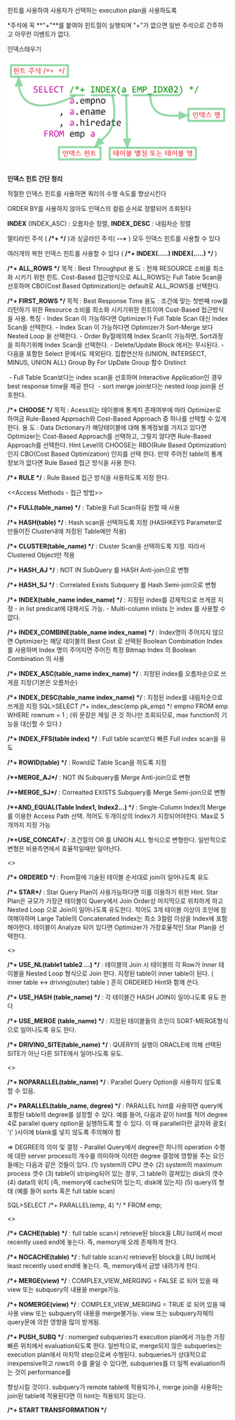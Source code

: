 

힌트를 사용하여 사용자가 선택하는 execution plan을 사용하도록 

*주석에 꼭 **"+"**를 붙여야 힌트절이 실행되며 "+"가 없으면 일반 주석으로 간주하고 아무런 이벤트가 없다.



인덱스태우기

![img](images/img.png)

**인덱스 힌트 간단 정리**

 

적절한 인덱스 힌트를 사용하면 쿼리의 수행 속도를 향상시킨다

ORDER BY를 사용하지 않아도 인덱스의 컬럼 순서로 정렬되어 조회된다

**INDEX** (INDEX_ASC) : 오름차순 정렬, **INDEX_DESC** : 내림차순 정렬

멀티라인 주석 ( **/\*+ \*/** )과 싱글라인 주석( **--+** ) 모두 인덱스 힌트를 사용할 수 있다

여러개의 복한 인덱스 힌트를 사용할 수 있다 ( **/\*+ INDEX(.....) INDEX(.....) \*/** )



**/\*+ ALL_ROWS \*/**
목적 : Best Throughput
용 도 : 전체 RESOURCE 소비를 최소화 시키기 위한 힌트. Cost-Based 접근방식으로 ALL_ROWS는 Full Table Scan을 선호하며 CBO(Cost Based Optimization)는 default로 ALL_ROWS를 선택한다.

 

**/\*+ FIRST_ROWS \*/**
목적 : Best Response Time
용도 : 조건에 맞는 첫번째 row를 리턴하기 위한 Resource 소비를 최소화 시키기위한 힌트이며 Cost-Based 접근방식을 사용.
특징 - Index Scan 이 가능하다면 Optimizer가 Full Table Scan 대신 Index Scan을 선택한다.
    \- Index Scan 이 가능하다면 Optimizer가 Sort-Merge 보다 Nested Loop 을 선택한다.
    \- Order By절에의해 Index Scan이 가능하면, Sort과정을 피하기위해 Index Scan을 선택한다.
    \- Delete/Update Block 에서는 무시된다.
    \- 다음을 포함한 Select 문에서도 제외된다.
      집합연산자 (UNION, INTERSECT, MINUS, UNION ALL)
      Group By
      For UpDate
      Group 함수
      Distinct

​    \- Full Table Scan보다는 index scan을 선호하며 Interactive Application인 경우 best response time을 제공 한다
​    \- sort merge join보다는 nested loop join을 선호한다.

 

**/\*+ CHOOSE \*/**
목적 : Acess되는 테이블에 통계치 존재여부에 따라 Optimizer로 하여금 Rule-Based Approach와 Cost-Based Approach 중 하나를 선택할 수 있게 한다.
용 도 : Data Dictionary가 해당테이블에 대해 통계정보를 가지고 있다면 Optimizer는 Cost-Based Approach를 선택하고, 그렇지 않다면 Rule-Based Approach를 선택한다. Hint Level의 CHOOSE는 RBO(Rule Based Optimization)인지 CBO(Cost Based Optimization) 인지를 선택 한다. 만약 주어진 table의 통계 정보가 없다면 Rule Based 접근 방식을 사용 한다.

 

**/\*+ RULE \*/**
: Rule Based 접근 방식을 사용하도록 지정 한다.

 


<<Access Methods - 접근 방법>>

 

**/\*+ FULL(table_name) \*/**
: Table을 Full Scan하길 원할 때 사용

 

**/\*+ HASH(table) \*/**
: Hash scan을 선택하도록 지정 (HASHKEYS Parameter로 만들어진 Cluster내에 저장된 Table에만 적용)


**/\*+ CLUSTER(table_name) \*/**
: Cluster Scan을 선택하도록 지정. 따라서 Clustered Object만 적용
 

**/\*+ HASH_AJ \*/**
: NOT IN SubQuery 를 HASH Anti-join으로 변형

 

**/\*+ HASH_SJ \*/**
: Correlated Exists Subquery 를 Hash Semi-join으로 변형


**/\*+ INDEX(table_name index_name) \*/**
: 지정된 index를 강제적으로 쓰게끔 지정
 \- in list predicat에 대해서도 가능.
 \- Multi-column inlists 는 index 를 사용할 수 없다.
 

**/\*+ INDEX_COMBINE(table_name index_name) \*/**
: Index명이 주어지지 않으면 Optimizer는 해당 테이블의 Best Cost 로 선택된 Boolean Combination Index 를 사용하며 Index 명이 주어지면 주어진 특정 Bitmap Index 의 Boolean Combination 의 사용

 

**/\*+ INDEX_ASC(table_name index_name) \*/**
: 지정된 index를 오름차순으로 쓰게끔 지정(기본은 오름차순)

 

**/\*+ INDEX_DESC(table_name index_name) \*/**
: 지정된 index를 내림차순으로 쓰게끔 지정
   SQL>SELECT /*+ index_desc(emp pk_emp) */ empno
      FROM emp
      WHERE rownum = 1 ;
   (위 문장은 제일 큰 것 하나만 조회되므로, max function의 기능을 대신할 수 있다.)

 

**/\*+ INDEX_FFS(table index) \*/**
: Full table scan보다 빠른 Full index scan을 유도

 

**/\*+ ROWID(table) \*/**
: Rowid로 Table Scan을 하도록 지정

 

**/\*+MERGE_AJ\*/**
: NOT IN Subquery를 Merge Anti-join으로 변형

 

**/\*+MERGE_SJ\*/**
: Correalted EXISTS Subquery를 Merge Semi-join으로 변형

 

**/\*+AND_EQUAL(Table Index1, Index2...) \*/**
: Single-Column Index의 Merge를 이용한 Access Path 선택. 적어도 두개이상의 Index가 지정되어야한다. Max로 5개까지 지정 가능

 

**/\*+USE_CONCAT\*/**
: 조건절의 OR 를 UNION ALL 형식으로 변형한다. 일반적으로 변형은 비용측면에서 효율적일때만 일어난다.

 

 


<<Join Orders>>


**/\*+ ORDERED \*/**
: From절에 기술된 테이블 순서대로 join이 일어나도록 유도

 

**/\*+ STAR\*/**
: Star Query Plan이 사용가능하다면 이를 이용하기 위한 Hint. Star Plan은 규모가 가장큰 테이블이 Query에서 Join Order상 마지막으로 위치하게 하고 Nested Loop 으로 Join이 일어나도록 유도한다. 적어도 3개 테이블 이상이 조인에 참여해야하며 Large Table의 Concatenated Index는 최소 3컬럼 이상을 Index에 포함해야한다. 테이블이 Analyze 되어 있다면 Optimizer가 가장효율적인 Star Plan을 선택한다.

 

 

<<Join Operations>>

 

**/\*+ USE_NL(table1 table2 ...) \*/**
: 테이블의 Join 시 테이블의 각 Row가 Inner 테이블을 Nested Loop 형식으로 Join 한다. 지정된 table이 inner table이 된다. ( inner table <-> driving(outer) table )
흔히 ORDERED Hint와 함께 쓴다.


**/\*+ USE_HASH (table_name) \*/**
: 각 테이블간 HASH JOIN이 일어나도록 유도 한다

 

**/\*+ USE_MERGE (table_name) \*/**
: 지정된 테이블들의 조인이 SORT-MERGE형식으로 일어나도록 유도 한다.


**/\*+ DRIVING_SITE(table_name) \*/**
: QUERY의 실행이 ORACLE에 의해 선택된 SITE가 아닌 다른 SITE에서 일어나도록 유도.

 


<<Parallel Execution>>


**/\*+ NOPARALLEL(table_name) \*/**
: Parallel Query Option을 사용하지 않도록 할 수 있음.

 

**/\*+ PARALLEL(table_name, degree) \*/**
: PARALLEL hint를 사용하면 query에 포함된 table의 degree를 설정할 수 있다. 예를 들어, 다음과 같이 hint를 적어 degree 4로 parallel query option을 실행하도록 할 수 있다. 이 때 parallel이란 글자와 괄호( '(' )사이에 blank를 넣지 않도록 주의해야 함

=> DEGREE의 의미 및 결정
 \- Parallel Query에서 degree란 하나의 operation 수행에 대한 server process의 개수를 의미하며 이러한 degree 결정에 영향을 주는 요인들에는 다음과 같은 것들이 있다.
  (1) system의 CPU 갯수
  (2) system의 maximum process 갯수
  (3) table이 striping되어 있는 경우, 그 table이 걸쳐있는 disk의 갯수
  (4) data의 위치 (즉, memory에 cache되어 있는지, disk에 있는지)
  (5) query의 형태 (예를 들어 sorts 혹은 full table scan)
 
  SQL>SELECT /*+ PARALLEL(emp, 4) */ * FROM emp;

 


<<Additional Hints>>

 

**/\*+ CACHE(table) \*/**
: full table scan시 retrieve된 block을 LRU list에서 most recently used end에 놓는다.
 즉, memory에 오래 존재하게 한다.

 

**/\*+ NOCACHE(table) \*/**
: full table scan시 retrieve된 block을 LRU list에서 least recently used end에 놓는다.
 즉, memory에서 금방 내려가게 한다.

 

**/\*+ MERGE(view) \*/**
: COMPLEX_VIEW_MERGING = FALSE 로 되어 있을 때 view 또는 subquery의 내용을 merge가능.

 

**/\*+ NOMERGE(view) \*/**
: COMPLEX_VIEW_MERGING = TRUE 로 되어 있을 때 사용
 view 또는 subquery의 내용을 merge불가능.
 view 또는 subquery자체의 query문에 의한 영향을 많이 받게됨.

 

**/\*+ PUSH_SUBQ \*/**
: nomerged subqueries가 execution plan에서 가능한 가장 빠른 위치에서 evaluation되도록 한다.
 일반적으로, merge되지 않은 subqueries는 execution plan에서 마지막 step으로써 수행된다.
 subqueries가 상대적으로 inexpensive하고 rows의 수를 줄일 수 있다면, subqueries를 더 일찍 evaluation하는 것이 performance를

 향상시킬 것이다.
 subquery가 remote table에 적용되거나, merge join을 사용하는 join된 table에 적용된다면 이 hint는 적용되지 않는다.

 

**/\*+ START TRANSFORMATION \*/**